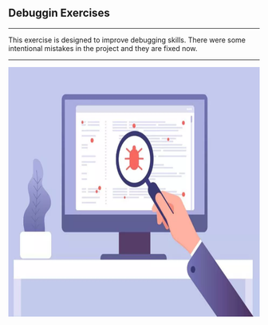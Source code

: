 <h2>Debuggin Exercises</h2>
<hr>
<span>This exercise is designed to improve debugging skills. There were some intentional mistakes in the project and they are fixed now. <span>
<hr>
<img src='debug.png' alt="debug"/ width="600" height="500">
